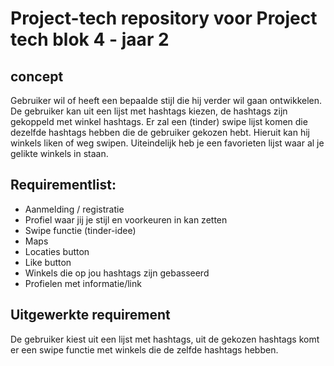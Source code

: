 # Project-tech repository voor Project tech blok 4 - jaar 2

## concept
Gebruiker wil of heeft een bepaalde stijl die hij verder wil gaan ontwikkelen. De gebruiker kan uit een lijst met hashtags kiezen, de hashtags zijn gekoppeld met winkel hashtags. Er zal een (tinder) swipe lijst komen die dezelfde hashtags hebben die de gebruiker gekozen hebt. Hieruit kan hij winkels liken of weg swipen. Uiteindelijk heb je een favorieten lijst waar al je gelikte winkels in staan.

## Requirementlist:
* Aanmelding / registratie
* Profiel waar jij je stijl en voorkeuren in kan zetten
* Swipe functie (tinder-idee)
* Maps
* Locaties button
* Like button
* Winkels die op jou hashtags zijn gebasseerd
* Profielen met informatie/link

## Uitgewerkte requirement
De gebruiker kiest uit een lijst met hashtags, uit de gekozen hashtags komt er een swipe functie met winkels die de zelfde hashtags hebben.
